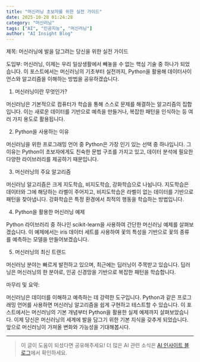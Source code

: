 ```yaml
---
title: "머신러닝 초보자를 위한 실전 가이드"
date: 2025-10-28 01:24:28
category: "머신러닝"
tags: ["AI", "인공지능", "머신러닝"]
author: "AI Insight Blog"
---
```


제목: 머신러닝에 발을 담그려는 당신을 위한 실전 가이드

도입부: 
머신러닝, 이제는 우리 일상생활에서 빼놓을 수 없는 핵심 기술 중 하나가 되었습니다. 이 포스트에서는 머신러닝의 기초부터 실전까지, Python을 활용해 데이터사이언스와 알고리즘을 이해하는 방법을 공유하겠습니다. 

1. 머신러닝이란 무엇인가?

머신러닝은 기본적으로 컴퓨터가 학습을 통해 스스로 문제를 해결하는 알고리즘의 집합입니다. 이는 새로운 데이터를 기반으로 예측을 만들거나, 복잡한 패턴을 인식하는 등 여러 가지 용도로 활용됩니다.

2. Python을 사용하는 이유

머신러닝을 위한 프로그래밍 언어 중 Python은 가장 인기 있는 선택 중 하나입니다. 그 이유는 Python이 초보자에게도 친숙한 문법 구조를 가지고 있고, 데이터 분석에 필요한 다양한 라이브러리를 제공하기 때문입니다.

3. 머신러닝의 주요 알고리즘

머신러닝 알고리즘은 크게 지도학습, 비지도학습, 강화학습으로 나뉩니다. 지도학습은 데이터와 그에 해당하는 라벨이 주어지고, 비지도학습은 라벨이 없는 데이터를 기반으로 패턴을 찾아냅니다. 강화학습은 특정 환경에서 최적의 행동을 학습하는 방법입니다.

4. Python을 활용한 머신러닝 예제

Python 라이브러리 중 하나인 scikit-learn을 사용하여 간단한 머신러닝 예제를 살펴보겠습니다. 이 예제에서는 iris 데이터 세트를 사용하여 꽃의 특성을 기반으로 꽃의 종류를 예측하는 모델을 만들어보겠습니다.

5. 머신러닝의 최신 트렌드

머신러닝 분야는 빠르게 발전하고 있으며, 최근에는 딥러닝이 주목받고 있습니다. 딥러닝은 머신러닝의 한 분야로, 인공 신경망을 기반으로 복잡한 패턴을 학습합니다. 

마무리 및 요약:

머신러닝은 데이터를 이해하고 예측하는 데 강력한 도구입니다. Python과 같은 프로그래밍 언어를 사용하면 머신러닝 알고리즘을 쉽게 구현하고 테스트할 수 있습니다. 이 포스트에서는 머신러닝의 기본 개념부터 Python을 활용한 실제 예제까지 살펴보았습니다. 이제 당신은 머신러닝의 세계에 발을 담그기 위한 기본 지식을 갖추게 되었습니다. 앞으로 머신러닝이 가져올 변화와 가능성을 기대해봅시다.

---

> 이 글이 도움이 되셨다면 공유해주세요! 
> 더 많은 AI 관련 소식은 [AI 인사이트 블로그](https://tonyhwang1004.github.io/ai-insight-blog)에서 확인하세요.
